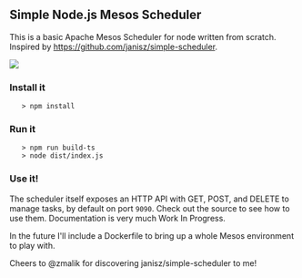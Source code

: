 ## Simple Node.js Mesos Scheduler

This is a basic Apache Mesos Scheduler for node written from scratch. Inspired by https://github.com/janisz/simple-scheduler.

![](https://media.giphy.com/media/DU6kwIChUGYmI/giphy.gif)

### Install it

```
   > npm install
```

### Run it

```
   > npm run build-ts
   > node dist/index.js
```

### Use it!

The scheduler itself exposes an HTTP API with GET, POST, and DELETE to manage tasks, by default on port `9090`. Check out the source to see how to use them. Documentation is very much Work In Progress.

In the future I'll include a Dockerfile to bring up a whole Mesos environment to play with.

Cheers to @zmalik for discovering janisz/simple-scheduler to me!
